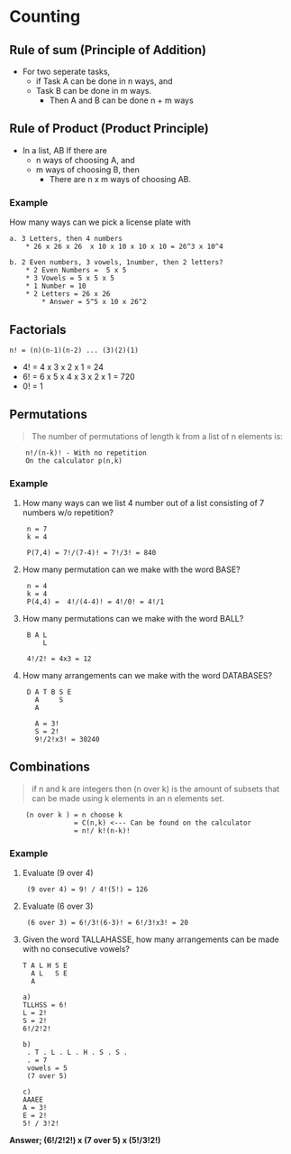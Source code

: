 # Counting 

##  Rule of sum (Principle of Addition)
* For two seperate tasks, 
	* if Task A can be done in n ways, and
	* Task B can be done in m ways.
		* Then A and B can be done n + m ways

## Rule of Product (Product Principle)
* In a list, AB If there are
	* n ways of choosing A, and
	* m ways of choosing B, then
		*  There are n x m ways of choosing AB.

### Example
How many ways can we pick a license plate with

	a. 3 Letters, then 4 numbers
		* 26 x 26 x 26  x 10 x 10 x 10 x 10 = 26^3 x 10^4

	b. 2 Even numbers, 3 vowels, 1number, then 2 letters?
		* 2 Even Numbers =  5 x 5 
		* 3 Vowels = 5 x 5 x 5 
		* 1 Number = 10
		* 2 Letters = 26 x 26
			* Answer = 5^5 x 10 x 26^2


## Factorials

	n! = (n)(n-1)(n-2) ... (3)(2)(1)

* 4! = 4 x 3 x 2 x 1  = 24 
* 6! = 6 x 5 x 4 x 3 x 2 x 1 = 720
* 0! = 1

## Permutations
> The number of permutations of length k from a list of n elements is:

		n!/(n-k)! - With no repetition
		On the calculator p(n,k)

### Example 
1. How many ways can we list 4 number out of a list consisting of 7 numbers w/o repetition?

		n = 7
		k = 4 

		P(7,4) = 7!/(7-4)! = 7!/3! = 840

2. How many permutation can we make with the word BASE?
		
		n = 4
		k = 4
		P(4,4) =  4!/(4-4)! = 4!/0! = 4!/1

3. How many permutations can we make with the word BALL?

		B A L  
			L 

		4!/2! = 4x3 = 12

4. How many arrangements can we make with the word DATABASES?

		D A T B S E
		  A 	S
		  A

		  A = 3! 
		  S = 2!
		  9!/2!x3! = 30240

## Combinations
> if n and k are integers then (n over k) is the amount of subsets that can be made using k elements in an n elements set.

		(n over k ) = n choose k
					= C(n,k) <--- Can be found on the calculator
					= n!/ k!(n-k)!

### Example
1. Evaluate (9 over 4)

		(9 over 4) = 9! / 4!(5!) = 126

2. Evaluate (6 over 3)

		(6 over 3) = 6!/3!(6-3)! = 6!/3!x3! = 20 

3.  Given the word TALLAHASSE, how many arrangements can be made with no consecutive vowels?
	
		T A L H S E
		  A L   S E
		  A

		a)  
		TLLHSS = 6!
		L = 2!
		S = 2!
		6!/2!2!

		b)
		 . T . L . L . H . S . S .
		 . = 7
		 vowels = 5
		 (7 over 5)

		c)
		AAAEE
		A = 3!
		E = 2!
		5! / 3!2!

**Answer; (6!/2!2!) x (7 over 5) x (5!/3!2!)**
